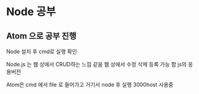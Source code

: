 # Node 공부

## Atom 으로 공부 진행

Node 설치 후 cmd로 실행 확인

Node.js 는 웹 상에서 CRUD하는 느낌 같음
웹 상에서 수정 삭제 등록 가능 함
js의 응용버전

Atom은 cmd 에서 file 로 들어가고 거기서 node 후 실행
3000host 사용중
